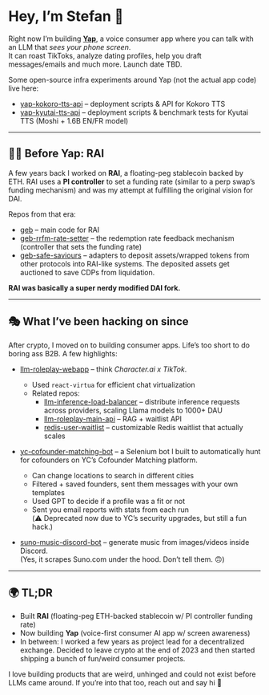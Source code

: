 # Hey, I’m Stefan 👋

Right now I’m building **[Yap](https://yapwith.ai)**, a voice consumer app where you can talk with an LLM that *sees your phone screen*.  
It can roast TikToks, analyze dating profiles, help you draft messages/emails and much more. Launch date TBD.  

Some open-source infra experiments around Yap (not the actual app code) live here:  
- [yap-kokoro-tts-api](https://github.com/stefanionescu/yap-kokoro-tts-api) – deployment scripts & API for Kokoro TTS  
- [yap-kyutai-tts-api](https://github.com/stefanionescu/yap-kyutai-tts-api) – deployment scripts & benchmark tests for Kyutai TTS (Moshi + 1.6B EN/FR model)  

---

## 🧑‍🚀 Before Yap: RAI
A few years back I worked on **RAI**, a floating-peg stablecoin backed by ETH.
RAI uses a **PI controller** to set a funding rate (similar to a perp swap’s funding mechanism) and was my attempt at fulfilling the original vision for DAI.

Repos from that era:  
- [geb](https://github.com/stefanionescu/geb) – main code for RAI  
- [geb-rrfm-rate-setter](https://github.com/stefanionescu/geb-rrfm-rate-setter) – the redemption rate feedback mechanism (controller that sets the funding rate)  
- [geb-safe-saviours](https://github.com/stefanionescu/geb-safe-saviours) – adapters to deposit assets/wrapped tokens from other protocols into RAI-like systems. The deposited assets get auctioned to save CDPs from liquidation.  

**RAI was basically a super nerdy modified DAI fork.**

---

## 🎭 What I’ve been hacking on since
After crypto, I moved on to building consumer apps. Life’s too short to do boring ass B2B. A few highlights:  

- [llm-roleplay-webapp](https://github.com/stefanionescu/llm-roleplay-webapp) – think *Character.ai x TikTok*.  
  - Used `react-virtua` for efficient chat virtualization  
  - Related repos:  
    - [llm-inference-load-balancer](https://github.com/stefanionescu/llm-inference-load-balancer) – distribute inference requests across providers, scaling Llama models to 1000+ DAU  
    - [llm-roleplay-main-api](https://github.com/stefanionescu/llm-roleplay-main-api) – RAG + waitlist API  
    - [redis-user-waitlist](https://github.com/stefanionescu/redis-user-waitlist) – customizable Redis waitlist that actually scales  

- [yc-cofounder-matching-bot](https://github.com/stefanionescu/yc-cofounder-matching-bot) – a Selenium bot I built to automatically hunt for cofounders on YC’s Cofounder Matching platform.  
  - Can change locations to search in different cities  
  - Filtered + saved founders, sent them messages with your own templates  
  - Used GPT to decide if a profile was a fit or not  
  - Sent you email reports with stats from each run  
  (⚠️ Deprecated now due to YC’s security upgrades, but still a fun hack.)  

- [suno-music-discord-bot](https://github.com/stefanionescu/suno-music-discord-bot) – generate music from images/videos inside Discord.  
  (Yes, it scrapes Suno.com under the hood. Don’t tell them. 🙃)  

---

## 🌍 TL;DR
- Built **RAI** (floating-peg ETH-backed stablecoin w/ PI controller funding rate)  
- Now building **Yap** (voice-first consumer AI app w/ screen awareness)  
- In between: I worked a few years as project lead for a decentralized exchange. Decided to leave crypto at the end of 2023 and then started shipping a bunch of fun/weird consumer projects.

I love building products that are weird, unhinged and could not exist before LLMs came around.
If you’re into that too, reach out and say hi 🤝
